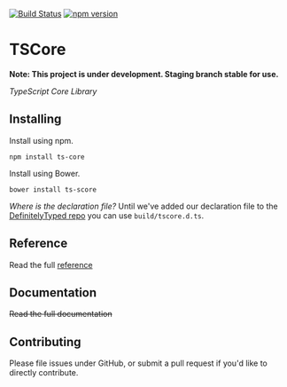 [![Build Status](https://travis-ci.org/ts-core/ts-core.svg?branch=development)](https://travis-ci.org/ts-core/ts-core) [![npm version](https://badge.fury.io/js/ts-core.svg)](http://badge.fury.io/js/ts-core)

TSCore 
=========

**Note: This project is under development. Staging branch stable for use.**

*TypeScript Core Library*

## Installing ##
Install using npm.
````
npm install ts-core
````

Install using Bower.
````
bower install ts-score
````
*Where is the declaration file?* Until we've added our declaration file to the [DefinitelyTyped repo](https://github.com/borisyankov/DefinitelyTyped) you can use `build/tscore.d.ts`.

## Reference ##
Read the full [reference](http://reference.ts-core.org)

## Documentation ##
~~Read the full documentation~~


## Contributing ##
Please file issues under GitHub, or submit a pull request if you'd like to directly contribute.
